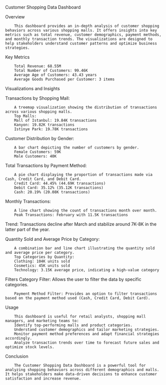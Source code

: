 Customer Shopping Data Dashboard

Overview

		This dashboard provides an in-depth analysis of customer shopping behaviors across various shopping malls. It offers insights into key metrics such as total revenue, customer demographics, payment methods, and monthly transaction trends. The visualizations are designed to help stakeholders understand customer patterns and optimize business strategies.

Key Metrics

		Total Revenue: 68.55M
		Total Number of Customers: 99.46K
		Average Age of Customers: 43.43 years
		Average Goods Purchased per Customer: 3 items
  
Visualizations and Insights

Transactions by Shopping Mall:
		
		A treemap visualization showing the distribution of transactions across various shopping malls.
  		Top Malls:
		Mall of Istanbul: 19.84K transactions
		Kanyon: 19.82K transactions
		Istinye Park: 19.78K transactions

Customer Distribution by Gender:

		A bar chart depicting the number of customers by gender.
		Female Customers: 59K
		Male Customers: 40K
  
Total Transactions by Payment Method:

		A pie chart displaying the proportion of transactions made via Cash, Credit Card, and Debit Card.
		Credit Card: 44.45% (44.69K transactions)
		Debit Card: 35.12% (35.12K transactions)
		Cash: 20.19% (20.08K transactions)
  
Monthly Transactions:

		A line chart showing the count of transactions month over month.
		Peak Transactions: February with 11.5K transactions
  
Trend: Transactions decline after March and stabilize around 7K-8K in the latter part of the year.

Quantity Sold and Average Price by Category:

		A combination bar and line chart illustrating the quantity sold and average price per category.
		Top Categories by Quantity:
		Clothing: 104K units sold
		Cosmetics: 45K units sold
		Technology: 3.15K average price, indicating a high-value category
  
Filters
		Category Filter: Allows the user to filter the data by specific categories.
		
  		Payment Method Filter: Provides an option to filter transactions based on the payment method used (Cash, Credit Card, Debit Card).
  
Usage

		This dashboard is useful for retail analysts, shopping mall managers, and marketing teams to:
		Identify top-performing malls and product categories.
		Understand customer demographics and tailor marketing strategies.
		Monitor payment method preferences and adapt financial strategies accordingly.
		Analyze transaction trends over time to forecast future sales and optimize stock levels.
  
Conclusion

		The Customer Shopping Data Dashboard is a powerful tool for analyzing shopping behaviors across different demographics and malls. It helps stakeholders make data-driven decisions to enhance customer satisfaction and increase revenue.

